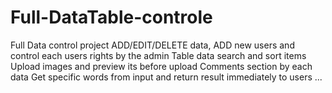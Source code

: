 # Full-DataTable-controle
Full Data control project ADD/EDIT/DELETE data, ADD new users and control each users rights by the admin
Table data search and sort items
Upload images and preview its before upload
Comments section by each data
Get specific words from input and return result immediately to users
...

